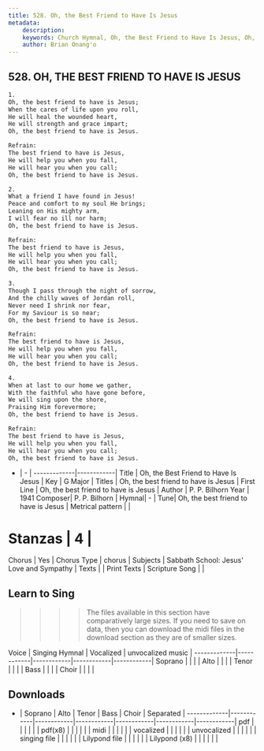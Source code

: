 ```yaml
---
title: 528. Oh, the Best Friend to Have Is Jesus
metadata:
    description: 
    keywords: Church Hymnal, Oh, the Best Friend to Have Is Jesus, Oh,  the best friend to have is Jesus, Oh, the best friend to have is Jesus
    author: Brian Onang'o
---
```



## 528. OH, THE BEST FRIEND TO HAVE IS JESUS

```txt
1.
Oh, the best friend to have is Jesus; 
When the cares of life upon you roll, 
He will heal the wounded heart, 
He will strength and grace impart; 
Oh, the best friend to have is Jesus. 

Refrain:
The best friend to have is Jesus, 
He will help you when you fall, 
He will hear you when you call; 
Oh, the best friend to have is Jesus. 

2.
What a friend I have found in Jesus! 
Peace and comfort to my soul He brings; 
Leaning on His mighty arm, 
I will fear no ill nor harm; 
Oh, the best friend to have is Jesus. 

Refrain:
The best friend to have is Jesus, 
He will help you when you fall, 
He will hear you when you call; 
Oh, the best friend to have is Jesus. 

3.
Though I pass through the night of sorrow, 
And the chilly waves of Jordan roll, 
Never need I shrink nor fear, 
For my Saviour is so near; 
Oh, the best friend to have is Jesus. 

Refrain:
The best friend to have is Jesus, 
He will help you when you fall, 
He will hear you when you call; 
Oh, the best friend to have is Jesus. 

4.
When at last to our home we gather, 
With the faithful who have gone before, 
We will sing upon the shore, 
Praising Him forevermore; 
Oh, the best friend to have is Jesus.

Refrain:
The best friend to have is Jesus, 
He will help you when you fall, 
He will hear you when you call; 
Oh, the best friend to have is Jesus. 

```

- |   -  |
-------------|------------|
Title | Oh, the Best Friend to Have Is Jesus |
Key | G Major |
Titles | Oh, the best friend to have is Jesus |
First Line | Oh,  the best friend to have is Jesus |
Author | P. P. Bilhorn
Year | 1941
Composer| P. P. Bilhorn |
Hymnal|  - |
Tune| Oh, the best friend to have is Jesus |
Metrical pattern | |
# Stanzas | 4 |
Chorus | Yes |
Chorus Type | chorus |
Subjects | Sabbath School: Jesus' Love and Sympathy |
Texts |  |
Print Texts | 
Scripture Song |  |
  
## Learn to Sing

>>>> The files available in this section have comparatively large sizes. If you need to save on data, then you can download the midi files in the download section as they are of smaller sizes.

Voice |  Singing Hymnal | Vocalized | unvocalized music |
-------------|------------|------------|------------|------------|
Soprano | | | |
Alto | | | |
Tenor | | | |
Bass | | | |
Choir | | | |

## Downloads

- |  Soprano | Alto | Tenor | Bass | Choir | Separated |
-------------|------------|------------|------------|------------|------------|------------|
pdf | | | | | |
pdf(x8) | | | | | |
midi | | | | | |
vocalized | | | | | |
unvocalized | | | | | |
singing file | | | | | |
Lilypond file | | | | | |
Lilypond (x8) | | | | | |
  